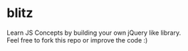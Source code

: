 # blitz
Learn JS Concepts by building your own jQuery like library.<br/>
Feel free to fork this repo or improve the code :)
